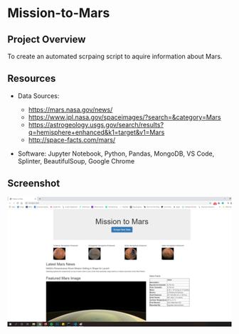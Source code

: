 # Mission-to-Mars

## Project Overview
To create an automated scrpaing script to aquire information about Mars.

## Resources
 - Data Sources:
   - https://mars.nasa.gov/news/
   - https://www.jpl.nasa.gov/spaceimages/?search=&category=Mars
   - https://astrogeology.usgs.gov/search/results?q=hemisphere+enhanced&k1=target&v1=Mars
   - http://space-facts.com/mars/
   
 - Software: Jupyter Notebook, Python, Pandas, MongoDB, VS Code, Splinter, BeautifulSoup, Google Chrome
 
 ## Screenshot
 ![Screenshot](https://github.com/jugvirpabla/Mission-to-Mars/blob/master/screenshot.png)
